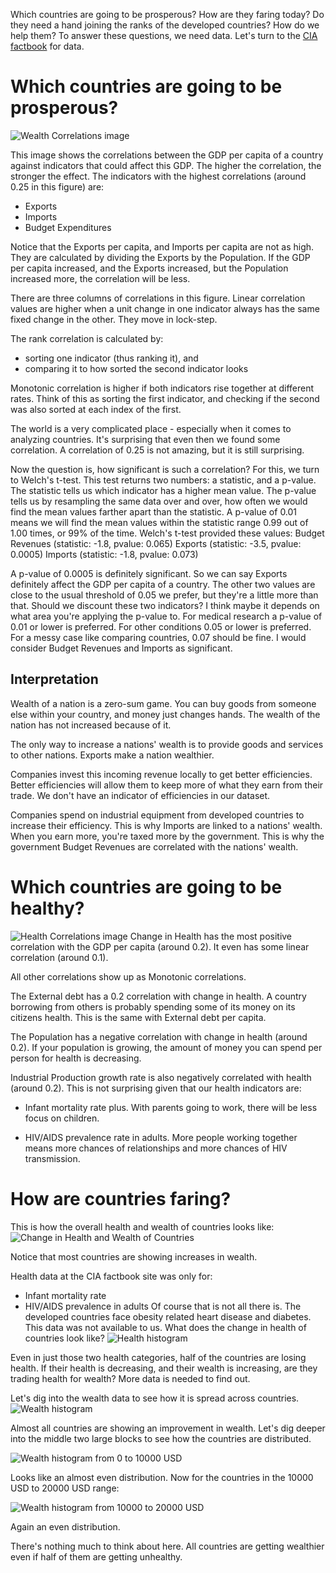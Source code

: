 Which countries are going to be prosperous? How are they faring today? Do they need a hand joining the ranks of the developed countries? How do we help them? To answer these questions, we need data. Let's turn to the [CIA factbook](https://www.cia.gov/library/publications/the-world-factbook/) for data.

# Which countries are going to be prosperous?
![Wealth Correlations image](./images/wealth_correlations.png)

This image shows the correlations between the GDP per capita of a country against indicators that could affect this GDP.  The higher the correlation, the stronger the effect.  The indicators with the highest correlations (around 0.25 in this figure) are:
  * Exports
  * Imports
  * Budget Expenditures

Notice that the Exports per capita, and Imports per capita are not as high.  They are calculated by dividing the Exports by the Population. If the GDP per capita increased, and the Exports increased, but the Population increased more, the correlation will be less.

There are three columns of correlations in this figure. Linear correlation values are higher when a unit change in one indicator always has the same fixed change in the other.  They move in lock-step.

The rank correlation is calculated by:
  * sorting one indicator (thus ranking it), and
  * comparing it to how sorted the second indicator looks

Monotonic correlation is higher if both indicators rise together at different rates. Think of this as sorting the first indicator, and checking if the second was also sorted at each index of the first.

The world is a very complicated place - especially when it comes to analyzing countries. It's surprising that even then we found some correlation. A correlation of 0.25 is not amazing, but it is still surprising.

Now the question is, how significant is such a correlation? For this, we turn to Welch's t-test. This test returns two numbers: a statistic, and a p-value. The statistic tells us which indicator has a higher mean value. The p-value tells us by resampling the same data over and over, how often we would find the mean values farther apart than the statistic. A p-value of 0.01 means we will find the mean values within the statistic range 0.99 out of 1.00 times, or 99% of the time.
Welch's t-test provided these values:
Budget Revenues (statistic: -1.8, pvalue: 0.065)
Exports (statistic: -3.5, pvalue: 0.0005)
Imports (statistic: -1.8, pvalue: 0.073)

A p-value of 0.0005 is definitely significant. So we can say Exports definitely affect the GDP per capita of a country. The other two values are close to the usual threshold of 0.05 we prefer, but they're a little more than that. Should we discount these two indicators? I think maybe it depends on what area you're applying the p-value to. For medical research a p-value of 0.01 or lower is preferred. For other conditions 0.05 or lower is preferred. For a messy case like comparing countries, 0.07 should be fine. I would consider Budget Revenues and Imports as significant.

## Interpretation

Wealth of a nation is a zero-sum game. You can buy goods from someone else within your country, and money just changes hands. The wealth of the nation has not increased because of it.

The only way to increase a nations' wealth is to provide goods and services to other nations. Exports make a nation wealthier.

Companies invest this incoming revenue locally to get better efficiencies. Better efficiencies will allow them to keep more of what they earn from their trade. We don't have an indicator of efficiencies in our dataset.

Companies spend on industrial equipment from developed countries to increase their efficiency. This is why Imports are linked to a nations' wealth. When you earn more, you're taxed more by the government. This is why the government Budget Revenues are correlated with the nations' wealth.

# Which countries are going to be healthy?
![Health Correlations image](./images/health_correlations.png)
Change in Health has the most positive correlation with the GDP per capita (around 0.2). It even has some linear correlation (around 0.1).

All other correlations show up as Monotonic correlations.

The External debt has a 0.2 correlation with change in health. A country borrowing from others is probably spending some of its money on its citizens health. This is the same with External debt per capita.

The Population has a negative correlation with change in health (around 0.2). If your population is growing, the amount of money you can spend per person for health is decreasing.

Industrial Production growth rate is also negatively correlated with health (around 0.2). This is not surprising given that our health indicators are:

  * Infant mortality rate plus. With parents going to work, there will be less focus on children.

  * HIV/AIDS prevalence rate in adults. More people working together means more chances of relationships and more chances of HIV transmission.
# How are countries faring?
This is how the overall health and wealth of countries looks like:
![Change in Health and Wealth of Countries](./images/countries.png)

Notice that most countries are showing increases in wealth.

Health data at the CIA factbook site was only for:
  * Infant mortality rate
  * HIV/AIDS prevalence in adults
Of course that is not all there is.  The developed countries face obesity related heart disease and diabetes. This data was not available to us. What does the change in health of countries look like?
![Health histogram](./images/health_histogram.png)

Even in just those two health categories, half of the countries are losing health.  If their health is decreasing, and their wealth is increasing, are they trading health for wealth? More data is needed to find out.

Let's dig into the wealth data to see how it is spread across countries.
![Wealth histogram](./images/wealth_histogram.png)

Almost all countries are showing an improvement in wealth.  Let's dig deeper into the middle two large blocks to see how the countries are distributed.

![Wealth histogram from 0 to 10000 USD](./images/wealth_histogram_0_10000.png)

Looks like an almost even distribution. Now for the countries in the 10000 USD to 20000 USD range:

![Wealth histogram from 10000 to 20000 USD](./images/wealth_histogram_10000_20000.png)

Again an even distribution.

There's nothing much to think about here. All countries are getting wealthier even if half of them are getting unhealthy.

